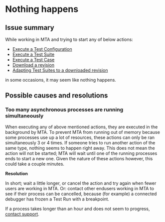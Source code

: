 # Nothing happens

## Issue summary

While working in MTA and trying to start any of below actions:
- [Execute a Test Configuration](../../../test-configuration#execute-a-test-configuration)
- [Execute a Test Suite](../../../test-suite#execute-a-test-suite)
- [Execute a Test Case](../../../test-case#execute-test-case)
- [Download a revision](../../../application-revision#change-the-application-revision-for-a-test-configuration)
- [Adapting Test Suites to a downloaded revision](../../../application-revision#adapt-test-suites-in-a-test-configuration-to-a-downloaded-application-revision)

in some occasions, it may seem like nothing happens.

## Possible causes and resolutions

### Too many asynchronous processes are running simultaneously

When executing any of above mentioned actions, they are executed in the background by MTA. To prevent MTA from running out of memory because some processes use up a lot of resources, these actions can only be ran simultaneously 3 or 4 times. If someone tries to run another action of the same type, nothing seems to happen right away. This does not mean the action will not be started; MTA will wait until one of the running processes ends to start a new one. Given the nature of these actions however, this could take a couple minutes.

**Resolution**

In short; wait a little longer, or cancel the action and try again when fewer users are working in MTA. Or: contact other endusers working in MTA to see if their process can be cancelled, because (for example) a connected debugger has frozen a Test Run with a breakpoint.

If a process takes longer than an hour and does not seem to progress, [contact support](mailto:support@menditect.com).
